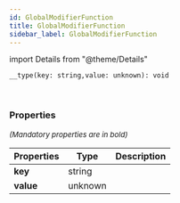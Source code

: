 ```yaml
---
id: GlobalModifierFunction
title: GlobalModifierFunction
sidebar_label: GlobalModifierFunction
---
```


import Details from "@theme/Details"


```tsx
__type(key: string,value: unknown): void
```
<br/>



### Properties

<font size="2"><i>(Mandatory properties are in bold)</i></font>

| Properties | Type | Description |
| --------- | ---- | ----------- |
| **key** | string |  |
| **value** | unknown |  |


